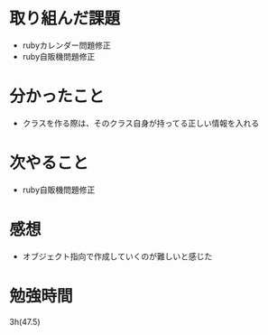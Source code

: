 # 取り組んだ課題
- rubyカレンダー問題修正
- ruby自販機問題修正
# 分かったこと
- クラスを作る際は、そのクラス自身が持ってる正しい情報を入れる
# 次やること
- ruby自販機問題修正
# 感想
- オブジェクト指向で作成していくのが難しいと感じた
# 勉強時間
3h(47.5)